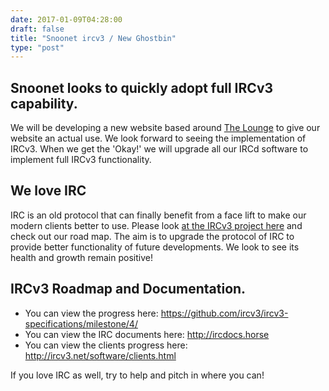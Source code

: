 ```yaml
---
date: 2017-01-09T04:28:00
draft: false
title: "Snoonet ircv3 / New Ghostbin"
type: "post"
---
```


## Snoonet looks to quickly adopt full IRCv3 capability.
We will be developing a new website based around [The Lounge](https://github.com/thelounge/lounge) to give our website an actual use. We look forward to seeing  the implementation of IRCv3. When we get the 'Okay!' we will upgrade all our IRCd software to implement full  IRCv3 functionality.

## We love IRC
IRC is an old protocol that can finally benefit from a face lift to make our modern clients better to use. Please look [at the IRCv3 project here](http://ircv3.net/) and check out our road map. The aim is to upgrade the protocol of IRC to provide better functionality of future developments. We look to see its health and growth remain positive!

## IRCv3 Roadmap and Documentation.
* You can view the progress here: https://github.com/ircv3/ircv3-specifications/milestone/4/<br>
* You can view the IRC documents here: http://ircdocs.horse<br>
* You can view the clients progress here: http://ircv3.net/software/clients.html<br>

If you love IRC as well, try to help and pitch in where you can!

